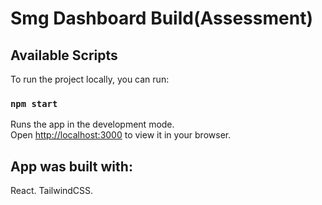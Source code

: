 # Smg Dashboard Build(Assessment)



## Available Scripts

To run the project locally, you can run:

### `npm start`

Runs the app in the development mode.\
Open [http://localhost:3000](http://localhost:3000) to view it in your browser.

## App was built with:
React. 
TailwindCSS.




